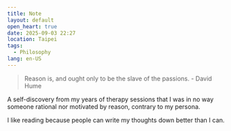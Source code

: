 ```yaml
---
title: Note
layout: default
open_heart: true
date: 2025-09-03 22:27
location: Taipei
tags: 
  - Philosophy
lang: en-US
---
```


> Reason is, and ought only to be the slave of the passions. - David Hume

A self-discovery from my years of therapy sessions that I was in no way someone rational nor motivated by reason, contrary to my persona. 

I like reading because people can write my thoughts down better than I can.
